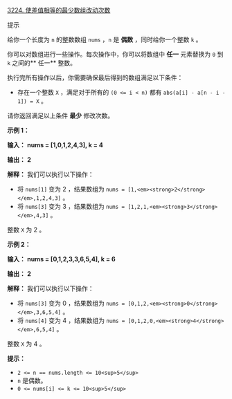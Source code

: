[3224. 使差值相等的最少数组改动次数](https://leetcode.cn/problems/minimum-array-changes-to-make-differences-equal/)

提示

给你一个长度为 `n` 的整数数组 `nums` ，`n` 是 **偶数** ，同时给你一个整数 `k` 。

你可以对数组进行一些操作。每次操作中，你可以将数组中 **任一** 元素替换为 `0` 到 `k` 之间的** 任一** 整数。

执行完所有操作以后，你需要确保最后得到的数组满足以下条件：

* 存在一个整数 `X` ，满足对于所有的 `(0 <= i < n)` 都有 `abs(a[i] - a[n - i - 1]) = X` 。

请你返回满足以上条件 **最少** 修改次数。

**示例 1：**

 **输入：** **nums = [1,0,1,2,4,3], k = 4**

 **输出：** **2**

**解释：**
我们可以执行以下操作：

* 将 `nums[1]` 变为 2 ，结果数组为 `nums = [1,<em><strong>2</strong></em>,1,2,4,3]` 。
* 将 `nums[3]` 变为 3 ，结果数组为 `nums = [1,2,1,<em><strong>3</strong></em>,4,3]` 。

整数 `X` 为 2 。

**示例 2：**

 **输入：** **nums = [0,1,2,3,3,6,5,4], k = 6**

 **输出：** **2**

**解释：**
我们可以执行以下操作：

* 将 `nums[3]` 变为 0 ，结果数组为 `nums = [0,1,2,<em><strong>0</strong></em>,3,6,5,4]` 。
* 将 `nums[4]` 变为 4 ，结果数组为 `nums = [0,1,2,0,<em><strong>4</strong></em>,6,5,4]` 。

整数 `X` 为 4 。

**提示：**

* `2 <= n == nums.length <= 10<sup>5</sup>`
* `n` 是偶数。
* `0 <= nums[i] <= k <= 10<sup>5</sup>`
